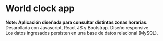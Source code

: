 # World clock app

**Note: Aplicación diseñada para consultar distintas zonas horarias**.\
Desarollada con Javascript, React JS y Bootstrap. Diseño responsive.\
Los datos ingresados persisten en una base de datos relacional (MySQL).

